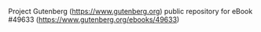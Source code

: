 Project Gutenberg (https://www.gutenberg.org) public repository for eBook #49633 (https://www.gutenberg.org/ebooks/49633)
